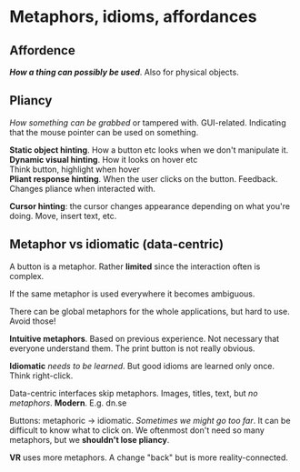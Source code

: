 # Metaphors, idioms, affordances
## Affordence
***How a thing can possibly be used***. Also for physical objects.

## Pliancy
*How something can be grabbed* or tampered with. GUI-related. Indicating that the mouse pointer can be used on something.

**Static object hinting**. How a button etc looks when we don't manipulate it.  
**Dynamic visual hinting**. How it looks on hover etc  
Think button, highlight when hover  
**Pliant response hinting**. When the user clicks on the button. Feedback.  
Changes pliance when interacted with.  

**Cursor hinting**: the cursor changes appearance depending on what you're doing. Move, insert text, etc.

## Metaphor vs idiomatic (data-centric)
A button is a metaphor. Rather **limited** since the interaction often is complex.

If the same metaphor is used everywhere it becomes ambiguous.

There can be global metaphors for the whole applications, but hard to use. Avoid those!

**Intuitive metaphors**. Based on previous experience. Not necessary that everyone understand them. The print button is not really obvious.

**Idiomatic** *needs to be learned*. But good idioms are learned only once. Think right-click.


Data-centric interfaces skip metaphors. Images, titles, text, but *no metaphors*. **Modern**. E.g. dn.se

Buttons: metaphoric -> idiomatic. *Sometimes we might go too far*. It can be difficult to know what to click on. We oftenmost don't need so many metaphors, but we **shouldn't lose pliancy**.

**VR** uses more metaphors. A change "back" but is more reality-connected.
